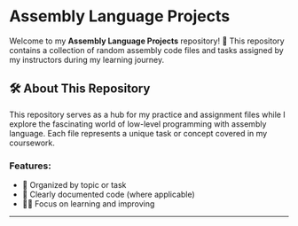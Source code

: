 # Assembly Language Projects

Welcome to my **Assembly Language Projects** repository! 🎉 This repository contains a collection of random assembly code files and tasks assigned by my instructors during my learning journey.

## 🛠️ About This Repository

This repository serves as a hub for my practice and assignment files while I explore the fascinating world of low-level programming with assembly language. Each file represents a unique task or concept covered in my coursework.

### Features:
- 📂 Organized by topic or task
- 📝 Clearly documented code (where applicable)
- 🧑‍💻 Focus on learning and improving

---
